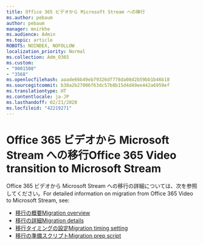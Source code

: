 ```yaml
---
title: Office 365 ビデオから Microsoft Stream への移行
ms.author: pebaum
author: pebaum
manager: mnirkhe
ms.audience: Admin
ms.topic: article
ROBOTS: NOINDEX, NOFOLLOW
localization_priority: Normal
ms.collection: Adm_O365
ms.custom:
- "9001508"
- "3568"
ms.openlocfilehash: aaade66b49eb79326df778da08d2b59bb1b46b18
ms.sourcegitcommit: b38a2b27006f63dc57b8b15d4d49ee442a6959ef
ms.translationtype: HT
ms.contentlocale: ja-JP
ms.lasthandoff: 02/21/2020
ms.locfileid: "42219271"
---
```

# <a name="office-365-video-transition-to-microsoft-stream"></a><span data-ttu-id="920e0-102">Office 365 ビデオから Microsoft Stream への移行</span><span class="sxs-lookup"><span data-stu-id="920e0-102">Office 365 Video transition to Microsoft Stream</span></span>

<span data-ttu-id="920e0-103">Office 365 ビデオから Microsoft Stream への移行の詳細については、次を参照してください。</span><span class="sxs-lookup"><span data-stu-id="920e0-103">For detailed information on migration from Office 365 Video to Microsoft Stream, see:</span></span>

- [<span data-ttu-id="920e0-104">移行の概要</span><span class="sxs-lookup"><span data-stu-id="920e0-104">Migration overview</span></span>](https://docs.microsoft.com/ja-JP/stream/migrate-from-office-365)
- [<span data-ttu-id="920e0-105">移行の詳細</span><span class="sxs-lookup"><span data-stu-id="920e0-105">Migration details</span></span>](https://docs.microsoft.com/ja-JP/stream/migration-experience)
- [<span data-ttu-id="920e0-106">移行タイミングの設定</span><span class="sxs-lookup"><span data-stu-id="920e0-106">Migration timing setting</span></span>](https://docs.microsoft.com/ja-JP/stream/migration-o365video-timing-setting)
- [<span data-ttu-id="920e0-107">移行の準備スクリプト</span><span class="sxs-lookup"><span data-stu-id="920e0-107">Migration prep script</span></span>](https://docs.microsoft.com/ja-JP/stream/migration-o365video-prep)
